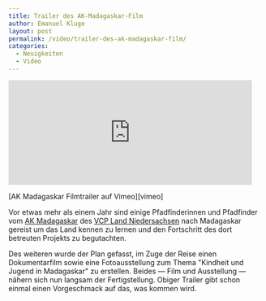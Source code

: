 ```yaml
---
title: Trailer des AK-Madagaskar-Film
author: Emanuel Kluge
layout: post
permalink: /video/trailer-des-ak-madagaskar-film/
categories:
  - Neuigkeiten
  - Video
---
```


<div style="position: relative; max-width: 480px; padding-top: 40.909091%; margin: 1em 0; overflow: hidden">
  <iframe src="http://player.vimeo.com/video/32564110?title=0&amp;byline=0&amp;portrait=0" width="480" height="270" frameborder="0" webkitallowfullscreen="" mozallowfullscreen="" allowfullscreen="" style="position: absolute; top: 0; right: 0; bottom: 0; left: 0; width: 100%; height: 100%"></iframe>
</div>  
[AK Madagaskar Filmtrailer auf Vimeo][vimeo]

Vor etwas mehr als einem Jahr sind einige Pfadfinderinnen und Pfadfinder vom [AK Madagaskar][akmadagaskar] des [VCP Land Niedersachsen][vcp_nds] nach Madagaskar gereist um das Land kennen zu lernen und den Fortschritt des dort betreuten Projekts zu begutachten.

Des weiteren wurde der Plan gefasst, im Zuge der Reise einen Dokumentarfilm sowie eine Fotoausstellung zum Thema "Kindheit und Jugend in Madagaskar" zu erstellen. Beides &mdash; Film und Ausstellung &mdash; nähern sich nun langsam der Fertigstellung. Obiger Trailer gibt schon einmal einen Vorgeschmack auf das, was kommen wird.

[vimeo]: http://vimeo.com/32564110
[akmadagaskar]: http://akmadagaskar.vcp-nds.de/ "AK Madagaskar"
[vcp_nds]: http://www.vcp-niedersachsen.de/ "VCP Land Niedersachsen"
